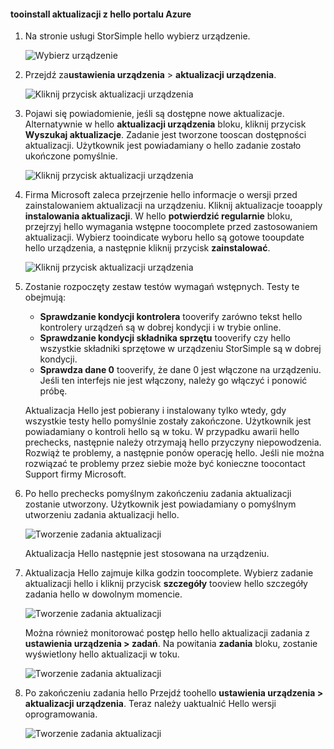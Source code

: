 <!--author=alkohli last changed: 07/07/17-->

#### <a name="tooinstall-an-update-from-hello-azure-portal"></a>tooinstall aktualizacji z hello portalu Azure

1. Na stronie usługi StorSimple hello wybierz urządzenie.

    ![Wybierz urządzenie](./media/storsimple-8000-install-update4-via-portal/update1.png)

2. Przejdź za**ustawienia urządzenia** > **aktualizacji urządzenia**.

    ![Kliknij przycisk aktualizacji urządzenia](./media/storsimple-8000-install-update4-via-portal/update2.png)

2. Pojawi się powiadomienie, jeśli są dostępne nowe aktualizacje. Alternatywnie w hello **aktualizacji urządzenia** bloku, kliknij przycisk **Wyszukaj aktualizacje**. Zadanie jest tworzone tooscan dostępności aktualizacji. Użytkownik jest powiadamiany o hello zadanie zostało ukończone pomyślnie.

    ![Kliknij przycisk aktualizacji urządzenia](./media/storsimple-8000-install-update4-via-portal/update3.png)

3. Firma Microsoft zaleca przejrzenie hello informacje o wersji przed zainstalowaniem aktualizacji na urządzeniu. Kliknij aktualizacje tooapply **instalowania aktualizacji**. W hello **potwierdzić regularnie** bloku, przejrzyj hello wymagania wstępne toocomplete przed zastosowaniem aktualizacji. Wybierz tooindicate wyboru hello są gotowe tooupdate hello urządzenia, a następnie kliknij przycisk **zainstalować**.

    ![Kliknij przycisk aktualizacji urządzenia](./media/storsimple-8000-install-update4-via-portal/update4.png)

6. Zostanie rozpoczęty zestaw testów wymagań wstępnych. Testy te obejmują:
   
   * **Sprawdzanie kondycji kontrolera** tooverify zarówno tekst hello kontrolery urządzeń są w dobrej kondycji i w trybie online.
   * **Sprawdzanie kondycji składnika sprzętu** tooverify czy hello wszystkie składniki sprzętowe w urządzeniu StorSimple są w dobrej kondycji.
   * **Sprawdza dane 0** tooverify, że dane 0 jest włączone na urządzeniu. Jeśli ten interfejs nie jest włączony, należy go włączyć i ponowić próbę.

    Aktualizacja Hello jest pobierany i instalowany tylko wtedy, gdy wszystkie testy hello pomyślnie zostały zakończone. Użytkownik jest powiadamiany o kontroli hello są w toku. W przypadku awarii hello prechecks, następnie należy otrzymają hello przyczyny niepowodzenia. Rozwiąż te problemy, a następnie ponów operację hello. Jeśli nie można rozwiązać te problemy przez siebie może być konieczne toocontact Support firmy Microsoft.

7. Po hello prechecks pomyślnym zakończeniu zadania aktualizacji zostanie utworzony. Użytkownik jest powiadamiany o pomyślnym utworzeniu zadania aktualizacji hello.
   
    ![Tworzenie zadania aktualizacji](./media/storsimple-8000-install-update4-via-portal/update6.png)
   
    Aktualizacja Hello następnie jest stosowana na urządzeniu.

9. Aktualizacja Hello zajmuje kilka godzin toocomplete. Wybierz zadanie aktualizacji hello i kliknij przycisk **szczegóły** tooview hello szczegóły zadania hello w dowolnym momencie.

    ![Tworzenie zadania aktualizacji](./media/storsimple-8000-install-update4-via-portal/update8.png)

     Można również monitorować postęp hello hello aktualizacji zadania z **ustawienia urządzenia > zadań**. Na powitania **zadania** bloku, zostanie wyświetlony hello aktualizacji w toku.

     ![Tworzenie zadania aktualizacji](./media/storsimple-8000-install-update4-via-portal/update7.png)

10. Po zakończeniu zadania hello Przejdź toohello **ustawienia urządzenia > aktualizacji urządzenia**. Teraz należy uaktualnić Hello wersji oprogramowania.

    ![Tworzenie zadania aktualizacji](./media/storsimple-8000-install-update4-via-portal/update9.png)

